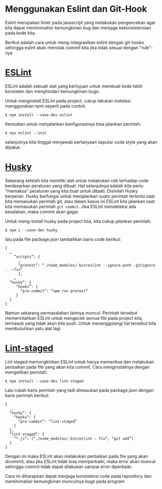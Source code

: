 # Menggunakan Eslint dan Git-Hook

Eslint merupakan linter pada javascript yang melakukan pengencekan agar kita dapat meminimalisir kemungkinan bug dan menjaga kekonsistensian pada kode kita. 

Berikut adalah cara untuk meng-integrasikan eslint dengan git-hooks sehingga eslint akan menolak commit kita jika tidak sesuai dengan "rule"-nya

# [ESLint](https://eslint.org/)

ESLint adalah sebuah alat yang bertujuan untuk membuat kode lebih konsisten dan menghindari kemungkinan bugs.

Untuk menginstall ESLint pada project, cukup lakukan instalasi menggunakan npm seperti pada contoh.

```
$ npm install --save-dev eslint
```
Kemudian untuk menjalankan konfigurasinya bisa jalankan perintah:
```
$ npx eslint --init
```
selanjutnya kita tinggal menjawab pertanyaan seputar code style yang akan dipakai.

# [Husky](https://www.npmjs.com/package/husky)

Sekarang setelah kita memiliki alat untuk melakukan cek terhadap code berdasarkan peraturan yang dibuat. Hal selanjutnya adalah kita perlu "memaksa" peraturan yang kita buat untuk ditaati. Disinilah Husky berperan.
Husky berfungsi untuk menjalankan suatu perintah tertentu saat kita memasukan perintah git, atau dalam kasus ini ESLint kita jalankan saat kita memasukan perintah `git commit`. Jika ESLint mendeteksi ada kesalahan, maka commit akan gagal. 

Untuk meng-install husky pada project kita, kita cukup jalankan perintah:
```
$ npm i --save-dev husky
```
lalu pada file package.json tambahkan baris code berikut:
```
{
  …
    “scripts”: {
      …
      “pretest”: “./node_modules/.bin/eslint --ignore-path .gitignore . --fix”
      },
    … 
  “husky”: {
     “hooks”: {
       “pre-commit”: “npm run pretest”
     }
  }
}
```
Namun sekarang permasalahan lainnya muncul. Perintah tersebut memerintahkan ESLint untuk mengecek semua file pada project kita, termasuk yang tidak akan kita push. Untuk menanggulangi hal tersebut kita membutuhkan satu alat lagi.

# [Lint-staged](https://www.npmjs.com/package/lint-staged)

Lint staged memungkinkan ESLint untuk hanya memeriksa dan melakukan perbaikan pada file yang akan kita commit. Cara menginstallnya dengan mengetikan perintah:
```
$ npm install --save-dev lint-staged
```
Lalu rubah baris perintah yang tadi dimasukan pada package.json dengan baris perintah berikut:
```
{
  ...
  “husky”: {
    “hooks”: {
      “pre-commit”: “lint-staged”
    }
  },
  “lint-staged”: {
    “*.js”: [“./node_modules/.bin/eslint — fix”, “git add”]
  }
}
```
Dengan ini maka ESLint akan melakukan perbaikan pada file yang akan dicommit, atau jika ESLint tidak bisa memperbaiki, maka error akan muncul sehingga commit tidak dapat dilakukan sampai error diperbaiki.

Cara ini diharapkan dapat menjaga konsistensi code pada repository dan meminimalisir kemungkinan munculnya bugs pada program